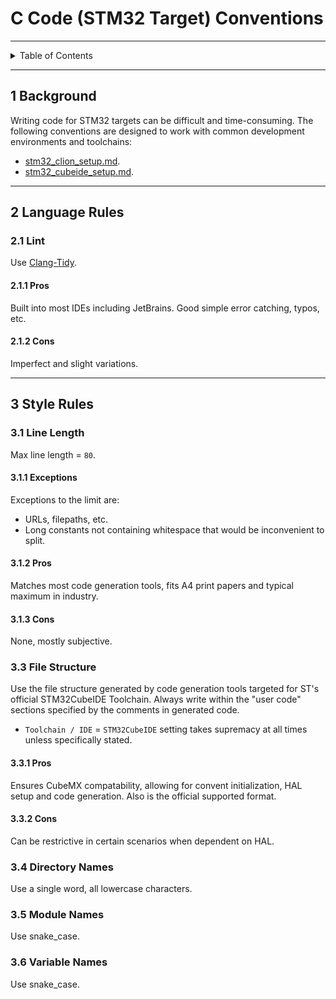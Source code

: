 # C Code (STM32 Target) Conventions

---

<details markdown="1">
  <summary>Table of Contents</summary>

- [1 Background](#1-background)
- [2 Language Rules](#2-language-rules)
    - [2.1 Lint](#21-lint)
        - [2.1.1 Pros](#211-pros)
        - [2.1.2 Cons](#212-cons)
- [3 Style Rules](#3-style-rules)
    - [3.1 Line Length](#31-line-length)
        - [3.1.1 Exceptions](#311-exceptions)
        - [3.1.2 Pros](#312-pros)
        - [3.1.3 Cons](#313-cons)
    - [3.3 File Structure](#33-file-structure)
        - [3.3.1 Pros](#331-pros)
        - [3.3.2 Cons](#332-cons)
    - [3.4 Directory Names](#34-directory-names)
    - [3.5 Module Names](#35-module-names)
    - [3.6 Variable Names](#36-variable-names)

</details>

---

## 1 Background

Writing code for STM32 targets can be difficult and time-consuming. The
following conventions are designed to work with common development environments
and toolchains:

- [stm32_clion_setup.md](..%2Fdevenvs%2Fstm32_clion_setup.md).
- [stm32_cubeide_setup.md](..%2Fdevenvs%2Fstm32_cubeide_setup.md).

---

## 2 Language Rules

### 2.1 Lint

Use [Clang-Tidy](https://clang.llvm.org/extra/clang-tidy/).

#### 2.1.1 Pros

Built into most IDEs including JetBrains. Good simple error catching, typos,
etc.

#### 2.1.2 Cons

Imperfect and slight variations.

---

## 3 Style Rules

### 3.1 Line Length

Max line length = `80`.

#### 3.1.1 Exceptions

Exceptions to the limit are:

- URLs, filepaths, etc.
- Long constants not containing whitespace that would be inconvenient to split.

#### 3.1.2 Pros

Matches most code generation tools, fits A4 print papers and typical maximum in
industry.

#### 3.1.3 Cons

None, mostly subjective.

### 3.3 File Structure

Use the file structure generated by code generation tools targeted for ST's
official STM32CubeIDE Toolchain. Always write within the "user code" sections
specified by the comments in generated code.

- `Toolchain / IDE` = `STM32CubeIDE` setting takes supremacy at all times unless
  specifically stated.

#### 3.3.1 Pros

Ensures CubeMX compatability, allowing for convent initialization, HAL setup and
code generation. Also is the official supported format.

#### 3.3.2 Cons

Can be restrictive in certain scenarios when dependent on HAL.

### 3.4 Directory Names

Use a single word, all lowercase characters.

### 3.5 Module Names

Use snake_case.

### 3.6 Variable Names

Use snake_case.
